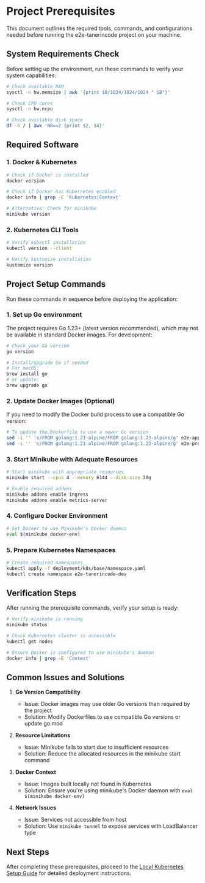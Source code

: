 # Project Prerequisites

This document outlines the required tools, commands, and configurations needed before running the e2e-tanerincode project on your machine.

## System Requirements Check

Before setting up the environment, run these commands to verify your system capabilities:

```bash
# Check available RAM
sysctl -n hw.memsize | awk '{print $0/1024/1024/1024 " GB"}'

# Check CPU cores
sysctl -n hw.ncpu

# Check available disk space
df -h / | awk 'NR==2 {print $2, $4}'
```

## Required Software

### 1. Docker & Kubernetes

```bash
# Check if Docker is installed
docker version

# Check if Docker has Kubernetes enabled
docker info | grep -E 'Kubernetes|Context'

# Alternative: Check for minikube
minikube version
```

### 2. Kubernetes CLI Tools

```bash
# Verify kubectl installation
kubectl version --client

# Verify kustomize installation
kustomize version
```

## Project Setup Commands

Run these commands in sequence before deploying the application:

### 1. Set up Go environment

The project requires Go 1.23+ (latest version recommended), which may not be available in standard Docker images. For development:

```bash
# Check your Go version
go version

# Install/upgrade Go if needed
# For macOS:
brew install go
# or update:
brew upgrade go
```

### 2. Update Docker Images (Optional)

If you need to modify the Docker build process to use a compatible Go version:

```bash
# To update the Dockerfile to use a newer Go version
sed -i '' 's/FROM golang:1.21-alpine/FROM golang:1.23-alpine/g' e2e-app/Dockerfile
sed -i '' 's/FROM golang:1.21-alpine/FROM golang:1.23-alpine/g' e2e-profile/Dockerfile
```

### 3. Start Minikube with Adequate Resources

```bash
# Start minikube with appropriate resources
minikube start --cpus 4 --memory 6144 --disk-size 20g

# Enable required addons
minikube addons enable ingress
minikube addons enable metrics-server
```

### 4. Configure Docker Environment

```bash
# Set Docker to use Minikube's Docker daemon
eval $(minikube docker-env)
```

### 5. Prepare Kubernetes Namespaces

```bash
# Create required namespaces
kubectl apply -f deployment/k8s/base/namespace.yaml
kubectl create namespace e2e-tanerincode-dev
```

## Verification Steps

After running the prerequisite commands, verify your setup is ready:

```bash
# Verify minikube is running
minikube status

# Check Kubernetes cluster is accessible
kubectl get nodes

# Ensure Docker is configured to use minikube's daemon
docker info | grep -E 'Context'
```

## Common Issues and Solutions

1. **Go Version Compatibility**
   - Issue: Docker images may use older Go versions than required by the project
   - Solution: Modify Dockerfiles to use compatible Go versions or update go.mod

2. **Resource Limitations**
   - Issue: Minikube fails to start due to insufficient resources
   - Solution: Reduce the allocated resources in the minikube start command

3. **Docker Context**
   - Issue: Images built locally not found in Kubernetes
   - Solution: Ensure you're using minikube's Docker daemon with `eval $(minikube docker-env)`

4. **Network Issues**
   - Issue: Services not accessible from host
   - Solution: Use `minikube tunnel` to expose services with LoadBalancer type

## Next Steps

After completing these prerequisites, proceed to the [Local Kubernetes Setup Guide](local-k8s-setup.md) for detailed deployment instructions.